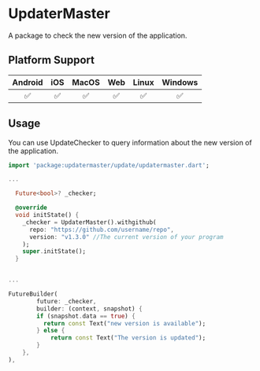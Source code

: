 # UpdaterMaster
 
A package to check the new version of the application.

## Platform Support

| Android |  iOS  | MacOS |  Web  | Linux | Windows |
| :-----: | :---: | :---: | :---: | :---: | :-----: |
|✅|✅|✅|✅|✅|✅|

## Usage

You can use UpdateChecker to query information about the new version of the application.

```dart
import 'package:updatermaster/update/updatermaster.dart';

...

  Future<bool>? _checker;

  @override
  void initState() {
    _checker = UpdaterMaster().withgithub(
      repo: "https://github.com/username/repo",
      version: "v1.3.0" //The current version of your program 
    );
    super.initState();
  }


...

FutureBuilder(
        future: _checker,
        builder: (context, snapshot) {
        if (snapshot.data == true) {
          return const Text("new version is available");
        } else {
            return const Text("The version is updated");
        }
    },
),

```
